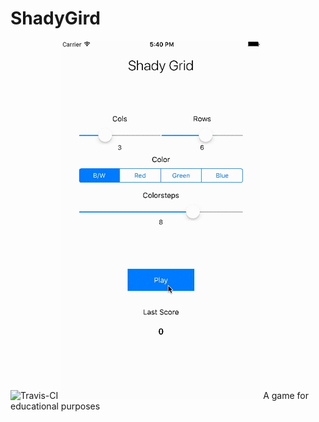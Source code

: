 # ShadyGird
![Travis-CI](https://travis-ci.org/tonimoeckel/ShadyGird.svg?branch=master)
![Sample gif](gif/shadygrid.gif)
A game for educational purposes
